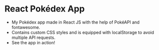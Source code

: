 
# React Pokédex App

* My Pokédex app made in React JS with the help of PokéAPI and fontawesome.
* Contains custom CSS styles and is equipped with localStorage to avoid multiple API requests.
* See the <href src='https://pratiks-pokedex-app.netlify.app/'>app in action!
